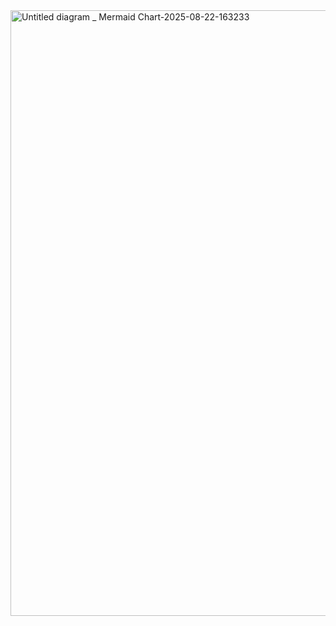 <img width="3840" height="969" alt="Untitled diagram _ Mermaid Chart-2025-08-22-163233" src="https://github.com/user-attachments/assets/b67d0cc5-e703-468b-be0a-5fe2eb6cc481" />
